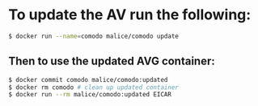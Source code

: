 # To update the AV run the following:

```bash
$ docker run --name=comodo malice/comodo update
```

## Then to use the updated AVG container:

```bash
$ docker commit comodo malice/comodo:updated
$ docker rm comodo # clean up updated container
$ docker run --rm malice/comodo:updated EICAR
```
